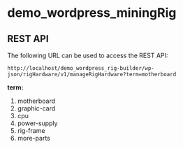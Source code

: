 # demo_wordpress_miningRig

## REST API

The following URL can be used to access the REST API:

`http://localhost/demo_wordpress_rig-builder/wp-json/rigHardware/v1/manageRigHardware?term=motherboard`

**term:**
1. motherboard
2. graphic-card	
3. cpu
4. power-supply	
5. rig-frame
6. more-parts
